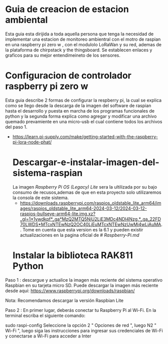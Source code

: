 # Guia de creacion de estacion ambiental
Esta guia esta dirijida a toda aquella persona que tenga la necesidad de implementar una estacion de monitoreo ambientral con el motro de raspian en una raspberry pi zero w , con el modulolo LoRaWan y su red, ademas de la plataforma de chirpstack y the thingsboard. Se establecen enlaces y graficos para su mejor entendimeineto de los sensores. 
# Configuracion de controlador raspberry pi zero w
Esta guia describe 2 formas de configurar la respberry pi, la cual se explica como se llego desde la descarga de la imagen del software de raspian hasta el desarrollo y puesta en marcha de los programas funcionales de python y la segunda forma explica como agregar y modificar una archivo quemado prevamiente en una micro-usb el cual contiene todos los archivos del paso 1.
   - https://learn.pi-supply.com/make/getting-started-with-the-raspberry-pi-lora-node-phat/
     # Descargar-e-instalar-imagen-del-sistema-raspian
     La imagen *Raspberry Pi OS (Legacy) Lite* sera la ultilizada por su bajo consumo de recusos,ademas de que en esta proyecto solo utilizaremos la consola de este sistema.
     - https://downloads.raspberrypi.com/raspios_oldstable_lite_arm64/images/raspios_oldstable_lite_arm64-2024-03-12/2024-03-12-raspios-bullseye-arm64-lite.img.xz?_gl=1*1ywdkpf*_ga*MzQ2MTQ5NjU2LjE3MDc4NDI4Nzg.*_ga_22FD70LWDS*MTcxNTEwNzQ2OC40LjEuMTcxNTEwNzUwMi4wLjAuMA..
     Tome en cuenta que esta version es la 6.1 y pueden existir actualizaciones en la pagina oficial de # *Raspberry-Pi.md*
     # Instalar la biblioteca RAK811 Python
Paso 1 : descargue y actualice la imagen más reciente del sistema operativo Raspbian en su tarjeta micro SD. Puede descargar la imagen más reciente desde aquí:  https://www.raspberrypi.org/downloads/raspbian/

Nota: Recomendamos descargar la versión Raspbian Lite

Paso 2 : En primer lugar, deberás conectar tu Raspberry Pi al Wi-Fi. En la terminal escriba el siguiente comando:

sudo raspi-config
Seleccione la opción 2 " Opciones de red ", luego N2 " Wi-Fi ", luego siga las instrucciones para ingresar sus credenciales de Wi-Fi y conectarse a Wi-Fi para acceder a Inter     
